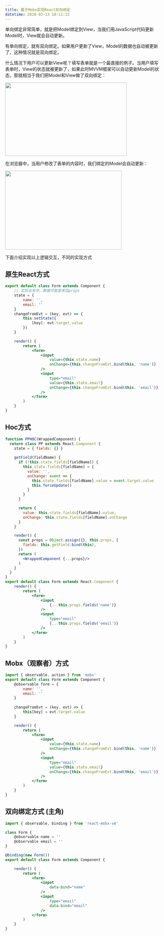 ```yaml
---
title: 基于Mobx实现React双向绑定
datetime: 2018-03-13 10:11:13
---
```


单向绑定非常简单，就是把Model绑定到View，当我们用JavaScript代码更新Model时，View就会自动更新。

有单向绑定，就有双向绑定。如果用户更新了View，Model的数据也自动被更新了，这种情况就是双向绑定。

什么情况下用户可以更新View呢？填写表单就是一个最直接的例子。当用户填写表单时，View的状态就被更新了，如果此时MVVM框架可以自动更新Model的状态，那就相当于我们把Model和View做了双向绑定：

<img src="https://i.loli.net/2018/03/13/5aa73406bca50.jpg" width="392" height="236"/>

在浏览器中，当用户修改了表单的内容时，我们绑定的Model会自动更新：

<img src="https://i.loli.net/2018/03/13/5aa7341151021.jpg" width="376" height="254"/>


下面介绍实现以上逻辑交互，不同的实现方式

## 原生React方式

```jsx
export default class Form extends Component {
    // 实际业务中，数据可能是来自props
    state = {
        name: '',
        email: ''
    }
    changeFromEvt = (key, evt) => {
        this.setState({
            [key]: evt.target.value
        })
    }

    render() {
        return (
            <form>
                <input
                    value={this.state.name}
                    onChange={this.changeFromEvt.bind(this, 'name')}
                />
                <input
                    type="email"
                    value={this.state.email}
                    onChange={this.changeFromEvt.bind(this, 'email')}
                />
            </form>
        )
    }
}
```

## Hoc方式

```jsx
function PPHOC(WrappedComponent) {
  return class PP extends React.Component {
    state = { fields: {} }
    
    getField(fieldName) {
      if (!this.state.fields[fieldName]) {
        this.state.fields[fieldName] = {
          value: '',
          onChange: event => {
            this.state.fields[fieldName].value = event.target.value
            this.forceUpdate()
          }
        }
      }

      return {
        value: this.state.fields[fieldName].value,
        onChange: this.state.fields[fieldName].onChange
      }
    }

    render() {
      const props = Object.assign({}, this.props, {
        fields: this.getField.bind(this),
      })
      return (
        <WrappedComponent {...props}/>
      )
    }
  }
}
export default class Form extends React.Component {
    render() {
        return (
            <form>
                <input
                    {...this.props.fields('name')}
                />
                <input
                    type="email"
                    {...this.props.fields('email')}
                />
            </form>
        )
    }
}
```

## Mobx（观察者）方式

```jsx
import { observable, action } from 'mobx'
export default class Form extends Component {
    @observable form = {
        name: '',
        email: ''
    }
    
    changeFromEvt = (key, evt) => {
        this[key] = evt.target.value
    }

    render() {
        return (
            <form>
                <input
                    value={this.state.name}
                    onChange={this.changeFromEvt.bind(this, 'name')}
                />
                <input
                    type="email"
                    value={this.state.email}
                    onChange={this.changeFromEvt.bind(this, 'email')}
                />
            </form>
        )
    }
}
```

## 双向绑定方式 (主角)

```jsx
import { observable, binding } from 'react-mobx-vm'

class Form {
    @observable name = ''
    @observable email = ''
}

@binding(new Form())
export default class Form extends Component {

    render() {
        return (
            <form>
                <input
                    data-bind="name"
                />
                <input
                    type="email"
                    data-bind="email"
                />
            </form>
        )
    }
}
```


